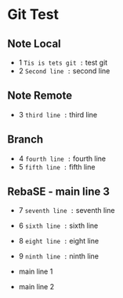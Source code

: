 # Git Test
## Note Local
- 1 `Tis is tets git :` test git
- 2 `Second line :` second line
## Note Remote
- 3 `third line :` third line
## Branch
- 4 `fourth line :` fourth line
- 5 `fifth line :` fifth line

## RebaSE - main line 3

- 7 `seventh line :` seventh line
- 6 `sixth line :` sixth line
- 8 `eight line :` eight line
- 9 `ninth line :` ninth line

- main line 1
- main line 2
    